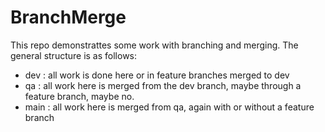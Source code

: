 # BranchMerge
This repo demonstrattes some work with branching and merging. The general structure is as follows:

- dev : all work is done here or in feature branches merged to dev
- qa : all work here is merged from the dev branch, maybe through a feature branch, maybe no.
- main : all work here is merged from qa, again with or without a feature branch

